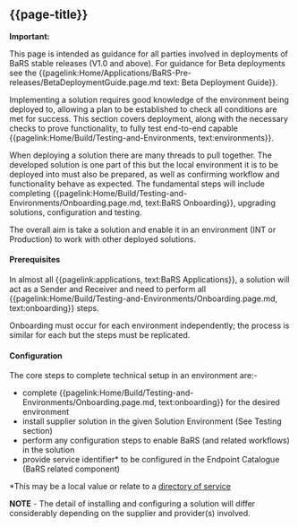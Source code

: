 ## {{page-title}}

<div markdown="span" class="alert alert-warning" role="alert"><i class="fa fa-warning"></i><b> Important:</b>
<p>
This page is intended as guidance for all parties involved in deployments of BaRS stable releases (V1.0 and above). For guidance for Beta deployments see the {{pagelink:Home/Applications/BaRS-Pre-releases/BetaDeploymentGuide.page.md text: Beta Deployment Guide}}.
</p>
</div>

Implementing a solution requires good knowledge of the environment being deployed to, allowing a plan to be established to check all conditions are met for success. This section covers deployment, along with the necessary checks to prove functionality, to fully test end-to-end capable {{pagelink:Home/Build/Testing-and-Environments, text:environments}}. 

When deploying a solution there are many threads to pull together. The developed solution is one part of this but the local environment it is to be deployed into must also be prepared, as well as  confirming workflow and functionality behave as expected. The fundamental steps will include completing {{pagelink:Home/Build/Testing-and-Environments/Onboarding.page.md, text:BaRS Onboarding}}, upgrading solutions, configuration and testing.

The overall aim is take a solution and enable it in an environment (INT or Production) to work with other deployed solutions. 

#### Prerequisites
In almost all {{pagelink:applications, text:BaRS Applications}}, a solution will act as a Sender and Receiver and need to perform all {{pagelink:Home/Build/Testing-and-Environments/Onboarding.page.md, text:onboarding}} steps. 

Onboarding must occur for each environment independently; the process is similar for each but the steps must be replicated. 

#### Configuration
The core steps to complete technical setup in an environment are:-
* complete {{pagelink:Home/Build/Testing-and-Environments/Onboarding.page.md, text:onboarding}} for the desired environment
* install supplier solution in the given Solution Environment (See Testing section)
* perform any configuration steps to enable BaRS (and related workflows) in the solution 
* provide service identifier* to be configured in the Endpoint Catalogue (BaRS related component)

*This may be a local value or relate to a [directory of service](https://digital.nhs.uk/services/directory-of-services-dos)

**NOTE** - The detail of installing and configuring a solution will differ considerably depending on the supplier and provider(s) involved.